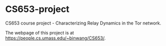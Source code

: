# CS653-project
CS653 course project - Characterizing Relay Dynamics in the Tor network.

The webpage of this project is at <https://people.cs.umass.edu/~binwang/CS653/>.

